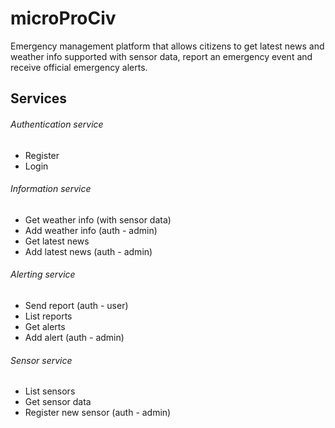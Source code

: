 # microProCiv
Emergency management platform that allows citizens to get latest news and weather info supported with sensor data, report an emergency event and receive official emergency alerts.

## Services
###### Authentication service
- Register
- Login

###### Information service
- Get weather info (with sensor data)
- Add weather info (auth - admin)
- Get latest news
- Add latest news (auth - admin)

###### Alerting service
- Send report (auth - user)
- List reports
- Get alerts
- Add alert (auth - admin)

###### Sensor service
- List sensors
- Get sensor data
- Register new sensor (auth - admin)
